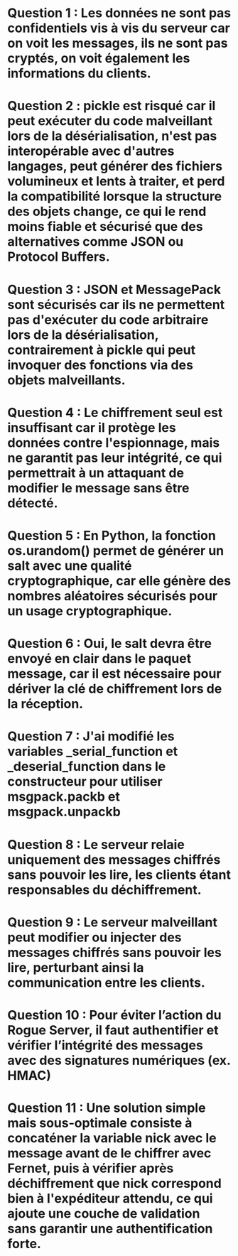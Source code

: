 # Question 1 : Les données ne sont pas confidentiels vis à vis du serveur car on voit les messages, ils ne sont pas cryptés, on voit également les informations du clients. 

# Question 2 : pickle est risqué car il peut exécuter du code malveillant lors de la désérialisation, n'est pas interopérable avec d'autres langages, peut générer des fichiers volumineux et lents à traiter, et perd la compatibilité lorsque la structure des objets change, ce qui le rend moins fiable et sécurisé que des alternatives comme JSON ou Protocol Buffers.

# Question 3 : JSON et MessagePack sont sécurisés car ils ne permettent pas d'exécuter du code arbitraire lors de la désérialisation, contrairement à pickle qui peut invoquer des fonctions via des objets malveillants.

# Question 4 : Le chiffrement seul est insuffisant car il protège les données contre l'espionnage, mais ne garantit pas leur intégrité, ce qui permettrait à un attaquant de modifier le message sans être détecté.

# Question 5 : En Python, la fonction os.urandom() permet de générer un salt avec une qualité cryptographique, car elle génère des nombres aléatoires sécurisés pour un usage cryptographique.

# Question 6 : Oui, le salt devra être envoyé en clair dans le paquet message, car il est nécessaire pour dériver la clé de chiffrement lors de la réception.

# Question 7 : J'ai modifié les variables _serial_function et _deserial_function dans le constructeur pour utiliser msgpack.packb et msgpack.unpackb

# Question 8 : Le serveur relaie uniquement des messages chiffrés sans pouvoir les lire, les clients étant responsables du déchiffrement.

# Question 9 : Le serveur malveillant peut modifier ou injecter des messages chiffrés sans pouvoir les lire, perturbant ainsi la communication entre les clients.

# Question 10 : Pour éviter l’action du Rogue Server, il faut authentifier et vérifier l’intégrité des messages avec des signatures numériques (ex. HMAC)

# Question 11 : Une solution simple mais sous-optimale consiste à concaténer la variable nick avec le message avant de le chiffrer avec Fernet, puis à vérifier après déchiffrement que nick correspond bien à l'expéditeur attendu, ce qui ajoute une couche de validation sans garantir une authentification forte.


